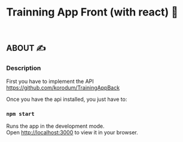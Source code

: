 # Trainning App Front (with react)  💪

<br>

## ABOUT ✍️
###  Description
First you have to implement the  API https://github.com/korodum/TrainingAppBack

Once you have the api installed, you just have to:
### `npm start`

Runs the app in the development mode.\
Open [http://localhost:3000](http://localhost:3000) to view it in your browser.